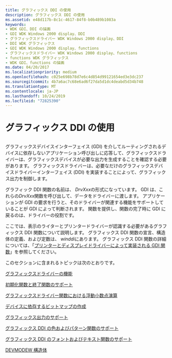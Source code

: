 ```yaml
---
title: グラフィックス DDI の使用
description: グラフィックス DDI の使用
ms.assetid: e48d117b-8c1c-4617-84f8-b0b489b1083a
keywords:
- WDK GDI、DDI の描画
- GDI WDK Windows 2000 display、DDI
- グラフィックスドライバー WDK Windows 2000 display、DDI
- DDI WDK グラフィックス
- GDI WDK Windows 2000 display、functions
- グラフィックスドライバー WDK Windows 2000 display、functions
- functions WDK グラフィックス
- WDK GDI、functions の描画
ms.date: 04/20/2017
ms.localizationpriority: medium
ms.openlocfilehash: c025e698b78d7e6c4d854d99121654ed3e3dc237
ms.sourcegitcommit: 4b7a6ac7c68e6ad6f27da5d1dc4deabd5d34b748
ms.translationtype: MT
ms.contentlocale: ja-JP
ms.lasthandoff: 10/24/2019
ms.locfileid: "72825390"
---
```

# <a name="using-the-graphics-ddi"></a>グラフィックス DDI の使用


## <span id="ddk_using_the_graphics_ddi_gg"></span><span id="DDK_USING_THE_GRAPHICS_DDI_GG"></span>


グラフィックスデバイスインターフェイス (GDI) を介してルーティングされるデバイスに依存しないアプリケーション呼び出しに応答して、グラフィックスドライバーは、グラフィックスデバイスが必要な出力を生成することを確認する必要があります。 グラフィックスドライバーは、必要なだけのグラフィックスデバイスドライバーインターフェイス (DDI) を実装することによって、グラフィックス出力を制御します。

グラフィック DDI 関数の名前は、 *DrvXxx*の形式になっています。 GDI は、これらの*DrvXxx*関数を呼び出して、データをドライバーに渡します。 アプリケーションが GDI の要求を行うと、そのドライバーが関連する機能をサポートしていることが GDI によって判断されます。 関数を提供し、関数の完了時に GDI に戻るのは、ドライバーの役割です。

ここでは、表示のライターとプリンタードライバーが認識する必要があるグラフィックス DDI 関数について説明します。 グラフィックス DDI 関数の宣言、構造体の定義、および定数は、 *winddi*にあります。 グラフィックス DDI 関数の詳細については、「[プリンターとディスプレイドライバーによって実装される GDI 関数](https://docs.microsoft.com/windows-hardware/drivers/ddi/index)」を参照してください。

このセクションに含まれるトピックは次のとおりです。

[グラフィックスドライバーの機能](graphics-driver-functions.md)

[初期化関数と終了関数のサポート](supporting-initialization-and-termination-functions.md)

[グラフィックスドライバー関数における浮動小数点演算](floating-point-operations-in-graphics-driver-functions.md)

[デバイスに依存するビットマップの作成](creating-device-dependent-bitmaps.md)

[グラフィックス出力のサポート](supporting-graphics-output.md)

[グラフィックス DDI の色およびパターン関数のサポート](supporting-graphics-ddi-color-and-pattern-functions.md)

[グラフィックス DDI のフォントおよびテキスト関数のサポート](supporting-graphics-ddi-font-and-text-functions.md)

[DEVMODEW 構造体](the-devmodew-structure.md)

 

 





